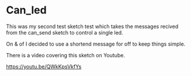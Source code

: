 # Can_led

This was my second test sketch test which takes the messages recived from the can_send sketch to control a single led.

On & of I decided to use a shortend message for off to keep things simple.

There is a video covering this sketch on Youtube.

https://youtu.be/QWkKpsVkfYs
